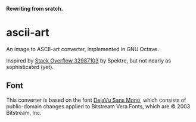 **Rewriting from sratch.**

# ascii-art

An image to ASCII-art converter, implemented in GNU Octave.

Inspired by [Stack Overflow 32987103][so] by Spektre,
but not nearly as sophisticated (yet).

[so]: https://stackoverflow.com/q/32987103

## Font

This converter is based on the font [DejaVu Sans Mono][font],
which consists of public-domain changes applied to
Bitstream Vera Fonts, which are ©&nbsp;2003 Bitstream, Inc.

[font]: https://dejavu-fonts.github.io/
